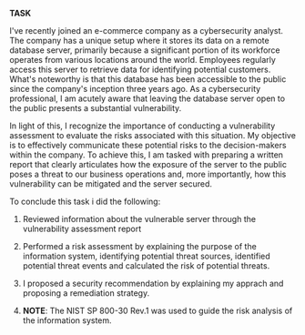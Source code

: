 **TASK**


I've recently joined an e-commerce company as a cybersecurity analyst. The company has a unique setup where it stores its data on a remote database server, primarily because a significant portion of its workforce operates from various locations around the world. Employees regularly access this server to retrieve data for identifying potential customers. What's noteworthy is that this database has been accessible to the public since the company's inception three years ago. As a cybersecurity professional, I am acutely aware that leaving the database server open to the public presents a substantial vulnerability.

In light of this, I recognize the importance of conducting a vulnerability assessment to evaluate the risks associated with this situation. My objective is to effectively communicate these potential risks to the decision-makers within the company. To achieve this, I am tasked with preparing a written report that clearly articulates how the exposure of the server to the public poses a threat to our business operations and, more importantly, how this vulnerability can be mitigated and the server secured.

To conclude this task i did the following:

1. Reviewed information about the vulnerable server through the vulnerability assessment report

2. Performed a risk assessment by explaining the purpose of the information system, identifying potential threat sources, identified potential threat events and calculated the risk of potential threats.

3. I proposed a security recommendation by explaining my apprach and proposing a remediation strategy.

4. **NOTE**: The NIST SP 800-30 Rev.1 was used to guide the risk analysis of the information system.


